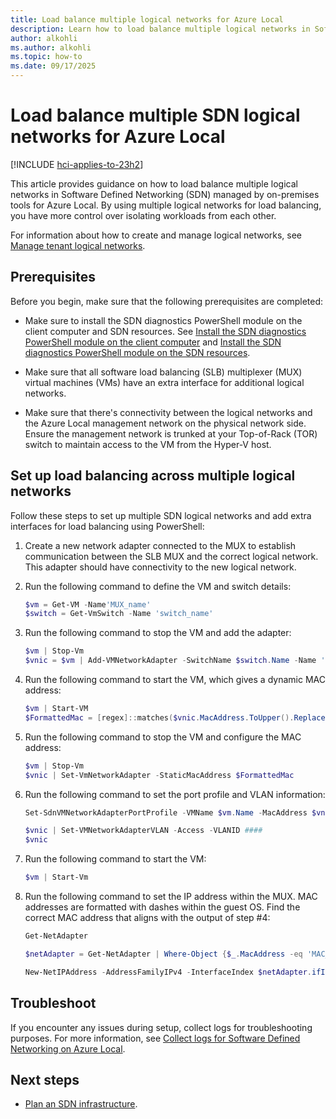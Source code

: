 ```yaml
---
title: Load balance multiple logical networks for Azure Local
description: Learn how to load balance multiple logical networks in Software Defined Networking (SDN) managed by on-premises tools for Azure Local.
author: alkohli
ms.author: alkohli
ms.topic: how-to
ms.date: 09/17/2025
---
```


# Load balance multiple SDN logical networks for Azure Local

[!INCLUDE [hci-applies-to-23h2](../includes/hci-applies-to-23h2.md)]

This article provides guidance on how to load balance multiple logical networks in Software Defined Networking (SDN) managed by on-premises tools for Azure Local. By using multiple logical networks for load balancing, you have more control over isolating workloads from each other.

For information about how to create and manage logical networks, see [Manage tenant logical networks](./tenant-logical-networks.md).

## Prerequisites

Before you begin, make sure that the following prerequisites are completed:

- Make sure to install the SDN diagnostics PowerShell module on the client computer and SDN resources. See [Install the SDN diagnostics PowerShell module on the client computer](./sdn-log-collection.md#install-the-sdn-diagnostics-powershell-module-on-the-client-computer) and [Install the SDN diagnostics PowerShell module on the SDN resources](./sdn-log-collection.md#install-the-sdn-diagnostics-powershell-module-on-the-sdn-resources).

- Make sure that all software load balancing (SLB) multiplexer (MUX) virtual machines (VMs) have an extra interface for additional logical networks.

- Make sure that there's connectivity between the logical networks and the Azure Local management network on the physical network side. Ensure the management network is trunked at your Top-of-Rack (TOR) switch to maintain access to the VM from the Hyper-V host.

## Set up load balancing across multiple logical networks

Follow these steps to set up multiple SDN logical networks and add extra interfaces for load balancing using PowerShell:

1. Create a new network adapter connected to the MUX to establish communication between the SLB MUX and the correct logical network. This adapter should have connectivity to the new logical network.

1. Run the following command to define the VM and switch details:

    ```powershell
    $vm = Get-VM -Name'MUX_name'
    $switch = Get-VmSwitch -Name 'switch_name'
    ```

1. Run the following command to stop the VM and add the adapter:

    ```powershell
    $vm | Stop-Vm
    $vnic = $vm | Add-VMNetworkAdapter -SwitchName $switch.Name -Name 'switch_name' -PassThru
    ```

1. Run the following command to start the VM, which gives a dynamic MAC address:

    ```powershell
    $vm | Start-VM
    $FormattedMac = [regex]::matches($vnic.MacAddress.ToUpper().Replace(":","").Replace("-",""),'..').groups.value -join "-"
    ```

1. Run the following command to stop the VM and configure the MAC address:

    ```powershell
    $vm | Stop-Vm
    $vnic | Set-VmNetworkAdapter -StaticMacAddress $FormattedMac
    ```

1. Run the following command to set the port profile and VLAN information:

    ```powershell
    Set-SdnVMNetworkAdapterPortProfile -VMName $vm.Name -MacAddress $vnic.MacAddress -ProfileData2 -ProfileId $([Guid]::Empty)

    $vnic | Set-VMNetworkAdapterVLAN -Access -VLANID ####
    $vnic
    ```

1. Run the following command to start the VM:

    ```powershell
    $vm | Start-Vm
    ```

1. Run the following command to set the IP address within the MUX. MAC addresses are formatted with dashes within the guest OS. Find the correct MAC address that aligns with the output of step #4:

    ```powershell
    Get-NetAdapter

    $netAdapter = Get-NetAdapter | Where-Object {$_.MacAddress -eq 'MAC_address'}

    New-NetIPAddress -AddressFamilyIPv4 -InterfaceIndex $netAdapter.ifIndex -IPAddress 'IP_address' -PrefixLength 'prefix'
    ```

## Troubleshoot

If you encounter any issues during setup, collect logs for troubleshooting purposes. For more information, see [Collect logs for Software Defined Networking on Azure Local](./sdn-log-collection.md).

## Next steps

- [Plan an SDN infrastructure](../concepts/plan-software-defined-networking-infrastructure-23h2.md).
